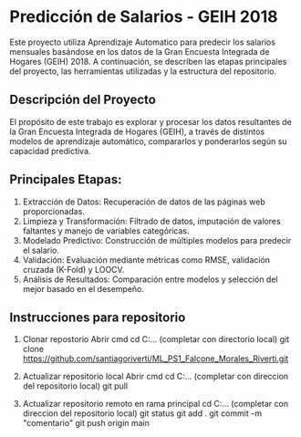 # Predicción de Salarios - GEIH 2018
Este proyecto utiliza Aprendizaje Automatico para predecir los salarios mensuales basándose en los datos de la Gran Encuesta Integrada de Hogares (GEIH) 2018. A continuación, se describen las etapas principales del proyecto, las herramientas utilizadas y la estructura del repositorio.

## Descripción del Proyecto
El propósito de este trabajo es explorar y procesar los datos resultantes de la Gran Encuesta Integrada de Hogares (GEIH), a través de distintos modelos de aprendizaje automático, compararlos y ponderarlos según su capacidad predictiva.

## Principales Etapas:
1. Extracción de Datos: Recuperación de datos de las páginas web proporcionadas.
2. Limpieza y Transformación: Filtrado de datos, imputación de valores faltantes y manejo de variables categóricas.
3. Modelado Predictivo: Construcción de múltiples modelos para predecir el salario.
4. Validación: Evaluación mediante métricas como RMSE, validación cruzada (K-Fold) y LOOCV.
5. Análisis de Resultados: Comparación entre modelos y selección del mejor basado en el desempeño.

## Instrucciones para repositorio
1. Clonar repostorio
Abrir cmd
cd C:... (completar con directorio local)
git clone https://github.com/santiagoriverti/ML_PS1_Falcone_Morales_Riverti.git

2. Actualizar repositorio local
Abrir cmd
cd C:... (completar con direccion del repositorio local)
git pull

3. Actualizar repositorio remoto en rama principal
cd C:... (completar con direccion del repositorio local)
git status
git add .
git commit -m "comentario"
git push origin main
